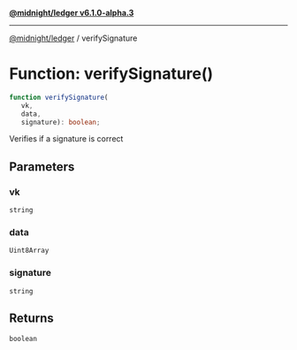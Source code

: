 [**@midnight/ledger v6.1.0-alpha.3**](../README.md)

***

[@midnight/ledger](../globals.md) / verifySignature

# Function: verifySignature()

```ts
function verifySignature(
   vk, 
   data, 
   signature): boolean;
```

Verifies if a signature is correct

## Parameters

### vk

`string`

### data

`Uint8Array`

### signature

`string`

## Returns

`boolean`
